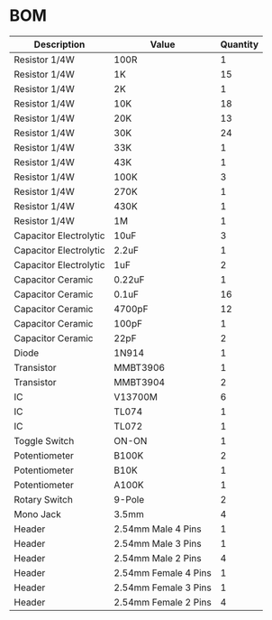 # BOM

| Description | Value | Quantity |
| --- | --- | --- |
| Resistor 1/4W | 100R | 1 |
| Resistor 1/4W | 1K | 15 |
| Resistor 1/4W | 2K | 1 |
| Resistor 1/4W | 10K | 18 |
| Resistor 1/4W | 20K | 13 |
| Resistor 1/4W | 30K | 24 |
| Resistor 1/4W | 33K | 1 |
| Resistor 1/4W | 43K | 1 |
| Resistor 1/4W | 100K | 3 |
| Resistor 1/4W | 270K | 1 |
| Resistor 1/4W | 430K | 1 |
| Resistor 1/4W | 1M | 1 |
| Capacitor Electrolytic | 10uF | 3 |
| Capacitor Electrolytic | 2.2uF | 1 |
| Capacitor Electrolytic | 1uF | 2 |
| Capacitor Ceramic | 0.22uF | 1 |
| Capacitor Ceramic | 0.1uF | 16 |
| Capacitor Ceramic | 4700pF | 12 |
| Capacitor Ceramic | 100pF | 1 |
| Capacitor Ceramic | 22pF | 2 |
| Diode | 1N914 | 1 |
| Transistor | MMBT3906 | 1 |
| Transistor | MMBT3904 | 2 |
| IC | V13700M | 6 |
| IC | TL074 | 1 |
| IC | TL072 | 1 |
| Toggle Switch | ON-ON | 1 |
| Potentiometer | B100K | 2 |
| Potentiometer | B10K | 1 |
| Potentiometer | A100K | 1 |
| Rotary Switch | 9-Pole | 2 |
| Mono Jack | 3.5mm | 4 |
| Header | 2.54mm Male 4 Pins | 1 |
| Header | 2.54mm Male 3 Pins | 1 |
| Header | 2.54mm Male 2 Pins | 4 |
| Header | 2.54mm Female 4 Pins | 1 |
| Header | 2.54mm Female 3 Pins | 1 |
| Header | 2.54mm Female 2 Pins | 4 |
